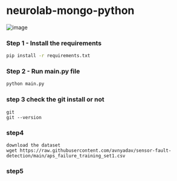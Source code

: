 # neurolab-mongo-python

![image](https://user-images.githubusercontent.com/57321948/196933065-4b16c235-f3b9-4391-9cfe-4affcec87c35.png)

### Step 1 - Install the requirements

```bash
pip install -r requirements.txt
```

### Step 2 - Run main.py file

```bash
python main.py
```
### step 3 check the git install or not

```
git
git --version
```

### step4 

``` 
download the dataset 
wget https://raw.githubusercontent.com/avnyadav/sensor-fault-detection/main/aps_failure_training_set1.csv
```

### step5 
